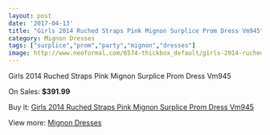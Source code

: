 ```yaml
---
layout: post
date: '2017-04-13'
title: "Girls 2014 Ruched Straps Pink Mignon Surplice Prom Dress Vm945"
category: Mignon Dresses
tags: ["surplice","prom","party","mignon","dresses"]
image: http://www.neoformal.com/6574-thickbox_default/girls-2014-ruched-straps-pink-mignon-surplice-prom-dress-vm945.jpg
---
```

Girls 2014 Ruched Straps Pink Mignon Surplice Prom Dress Vm945

On Sales: **$391.99**
<a href="https://www.neoformal.com/en/mignon-dresses/2384-girls-2014-ruched-straps-pink-mignon-surplice-prom-dress-vm945.html"><amp-img layout="responsive" width="600" height="600" src="//www.neoformal.com/6574-thickbox_default/girls-2014-ruched-straps-pink-mignon-surplice-prom-dress-vm945.jpg" alt="Girls 2014 Ruched Straps Pink Mignon Surplice Prom Dress Vm945 0" /></a>
<a href="https://www.neoformal.com/en/mignon-dresses/2384-girls-2014-ruched-straps-pink-mignon-surplice-prom-dress-vm945.html"><amp-img layout="responsive" width="600" height="600" src="//www.neoformal.com/6577-thickbox_default/girls-2014-ruched-straps-pink-mignon-surplice-prom-dress-vm945.jpg" alt="Girls 2014 Ruched Straps Pink Mignon Surplice Prom Dress Vm945 1" /></a>
<a href="https://www.neoformal.com/en/mignon-dresses/2384-girls-2014-ruched-straps-pink-mignon-surplice-prom-dress-vm945.html"><amp-img layout="responsive" width="600" height="600" src="//www.neoformal.com/6576-thickbox_default/girls-2014-ruched-straps-pink-mignon-surplice-prom-dress-vm945.jpg" alt="Girls 2014 Ruched Straps Pink Mignon Surplice Prom Dress Vm945 2" /></a>
<a href="https://www.neoformal.com/en/mignon-dresses/2384-girls-2014-ruched-straps-pink-mignon-surplice-prom-dress-vm945.html"><amp-img layout="responsive" width="600" height="600" src="//www.neoformal.com/6575-thickbox_default/girls-2014-ruched-straps-pink-mignon-surplice-prom-dress-vm945.jpg" alt="Girls 2014 Ruched Straps Pink Mignon Surplice Prom Dress Vm945 3" /></a>

Buy it: [Girls 2014 Ruched Straps Pink Mignon Surplice Prom Dress Vm945](https://www.neoformal.com/en/mignon-dresses/2384-girls-2014-ruched-straps-pink-mignon-surplice-prom-dress-vm945.html "Girls 2014 Ruched Straps Pink Mignon Surplice Prom Dress Vm945")

View more: [Mignon Dresses](https://www.neoformal.com/en/21-mignon-dresses "Mignon Dresses")